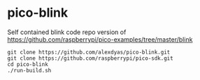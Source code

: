# pico-blink

Self contained blink code repo version of https://github.com/raspberrypi/pico-examples/tree/master/blink

```
git clone https://github.com/alexdyas/pico-blink.git
git clone https://github.com/raspberrypi/pico-sdk.git
cd pico-blink
./run-build.sh
```